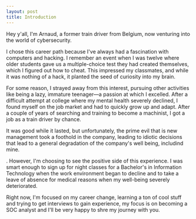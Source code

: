```yaml
---
layout: post
title: Introduction
---
```



Hey y'all, I'm Arnaud, a former train driver from Belgium, now venturing into the world of cybersecurity. 

I chose this career path because I've always had a fascination with computers and hacking. I remember an event when I was twelve where older students gave us a multiple-choice test they had created themselves, which I figured out how to cheat. This impressed my classmates, and while it was nothing of a hack, it planted the seed of curiosity into my brain.

For some reason, I strayed away from this interest, pursuing other activities like being a lazy, immature teenager—a passion at which I excelled. After a difficult attempt at college where my mental health severely declined, I found myself on the job market and had to quickly grow up and adapt. After a couple of years of searching and training to become a machinist, I got a job as a train driver by chance.

It was good while it lasted, but unfortunately, the prime evil that is new management took a foothold in the company, leading to idiotic decisions that lead to a general degradation of the company's well being, includind mine. 

. However, I'm choosing to see the positive side of this experience. I was smart enough to sign up for night classes for a Bachelor's in Information Technology when the work environment began to decline and to take a leave of absence for medical reasons when my well-being severely deteriorated.



Right now, I'm focused on my career change, learning a ton of cool stuff and trying to get interviews to gain experience, my focus is on becoming a SOC analyst and I'll be very happy to shre my journey with you.